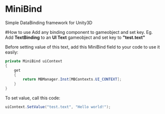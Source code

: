 # MiniBind
Simple DataBinding framework for Unity3D

#How to use
Add any binding component to gameobject and set key. Eg. Add <b>TextBinding</b> to an <b>UI Text</b> gameobject and set key to <b>"test.text"</b>

Before setting value of this text, add this MiniBind field to your code to use it easily:

```csharp
private MiniBind uiContext
{
	get
	{
		return MBManager.Inst[MBContexts.UI_CONTEXT];
	}
}
```

To set value, call this code:


```csharp
uiContext.SetValue("test.text", "Hello world!");
```

